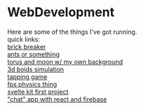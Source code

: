 # WebDevelopment

Here are some of the things I've got running.  
quick links:  
[brick breaker](https://eager-hawking-5575c6.netlify.app/)  
[ants or something](https://serene-chandrasekhar-71714f.netlify.app/)  
[torus and moon w/ my own background](https://strong-fox-128c7d.netlify.app/)  
[3d boids simulation](https://amazing-douhua-119f06.netlify.app/)  
[tapping game](https://silly-torvalds-4e6a47.netlify.app/)  
[fps physics thing](https://pensive-haibt-0aa6d5.netlify.app/)  
[svelte kit first project](https://musing-clarke-43c9a6.netlify.app/)  
["chat" app with react and firebase](https://goofy-khorana-0fd1fa.netlify.app/)
